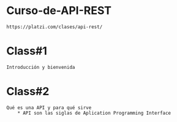 # Curso-de-API-REST
    https://platzi.com/clases/api-rest/
# Class#1
    Introducción y bienvenida
# Class#2
    Qué es una API y para qué sirve
        * API son las siglas de Aplication Programming Interface